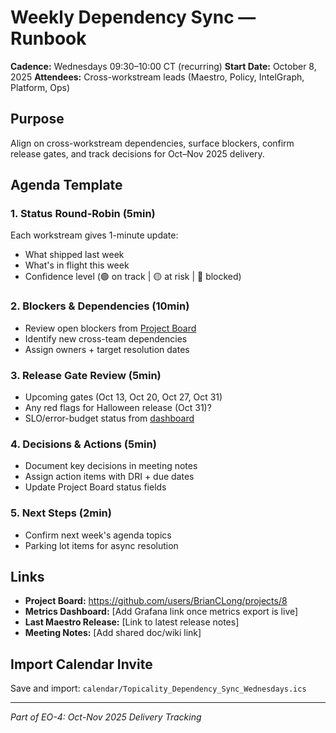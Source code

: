 # Weekly Dependency Sync — Runbook

**Cadence:** Wednesdays 09:30–10:00 CT (recurring)
**Start Date:** October 8, 2025
**Attendees:** Cross-workstream leads (Maestro, Policy, IntelGraph, Platform, Ops)

## Purpose
Align on cross-workstream dependencies, surface blockers, confirm release gates, and track decisions for Oct–Nov 2025 delivery.

## Agenda Template

### 1. Status Round-Robin (5min)
Each workstream gives 1-minute update:
- What shipped last week
- What's in flight this week
- Confidence level (🟢 on track | 🟡 at risk | 🔴 blocked)

### 2. Blockers & Dependencies (10min)
- Review open blockers from [Project Board](https://github.com/users/BrianCLong/projects/8)
- Identify new cross-team dependencies
- Assign owners + target resolution dates

### 3. Release Gate Review (5min)
- Upcoming gates (Oct 13, Oct 20, Oct 27, Oct 31)
- Any red flags for Halloween release (Oct 31)?
- SLO/error-budget status from [dashboard](TBD)

### 4. Decisions & Actions (5min)
- Document key decisions in meeting notes
- Assign action items with DRI + due dates
- Update Project Board status fields

### 5. Next Steps (2min)
- Confirm next week's agenda topics
- Parking lot items for async resolution

## Links
- **Project Board:** https://github.com/users/BrianCLong/projects/8
- **Metrics Dashboard:** [Add Grafana link once metrics export is live]
- **Last Maestro Release:** [Link to latest release notes]
- **Meeting Notes:** [Add shared doc/wiki link]

## Import Calendar Invite
Save and import: `calendar/Topicality_Dependency_Sync_Wednesdays.ics`

---
*Part of EO-4: Oct-Nov 2025 Delivery Tracking*
